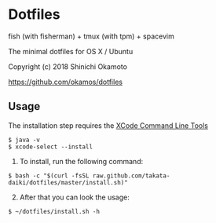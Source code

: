 # Dotfiles

fish (with fisherman) + tmux (with tpm) + spacevim

The minimal dotfiles for OS X / Ubuntu

Copyright (c) 2018 Shinichi Okamoto

https://github.com/okamos/dotfiles

## Usage

The installation step requires the [XCode Command Line Tools](https://developer.apple.com/downloads)

```
$ java -v
$ xcode-select --install
```

1. To install, run the following command:

```
$ bash -c "$(curl -fsSL raw.github.com/takata-daiki/dotfiles/master/install.sh)"
```

2. After that you can look the usage:

```
$ ~/dotfiles/install.sh -h
```
